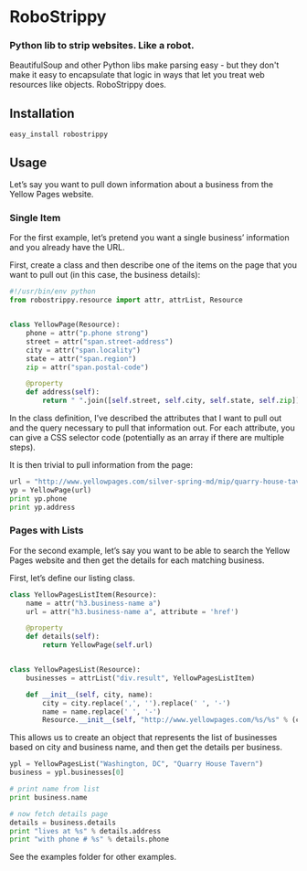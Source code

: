 # RoboStrippy
### Python lib to strip websites. Like a robot.

BeautifulSoup and other Python libs make parsing easy - but they don't make it easy to encapsulate that logic in ways that let you treat web resources like objects.  RoboStrippy does.

## Installation

```
easy_install robostrippy
```

## Usage
Let’s say you want to pull down information about a business from the Yellow Pages website.

### Single Item
For the first example, let’s pretend you want a single business’ information and you already have the URL.

First, create a class and then describe one of the items on the page that you want to pull out (in this case, the business details):

```python
#!/usr/bin/env python
from robostrippy.resource import attr, attrList, Resource


class YellowPage(Resource):
    phone = attr("p.phone strong")
    street = attr("span.street-address")
    city = attr("span.locality")
    state = attr("span.region")
    zip = attr("span.postal-code")

    @property
    def address(self):
        return " ".join([self.street, self.city, self.state, self.zip])
```

In the class definition, I’ve described the attributes that I want to pull out and the query necessary to pull that information out. For each attribute, you can give a CSS selector code (potentially as an array if there are multiple steps).

It is then trivial to pull information from the page:

```python
url = "http://www.yellowpages.com/silver-spring-md/mip/quarry-house-tavern-3342829"
yp = YellowPage(url)
print yp.phone
print yp.address
```

### Pages with Lists
For the second example, let’s say you want to be able to search the Yellow Pages website and then get the details for each matching business.

First, let’s define our listing class.

```python
class YellowPagesListItem(Resource):
    name = attr("h3.business-name a")
    url = attr("h3.business-name a", attribute = 'href')

    @property
    def details(self):
        return YellowPage(self.url)


class YellowPagesList(Resource):
    businesses = attrList("div.result", YellowPagesListItem)

    def __init__(self, city, name):
        city = city.replace(',', '').replace(' ', '-')
        name = name.replace(' ', '-')
        Resource.__init__(self, "http://www.yellowpages.com/%s/%s" % (city, name))
```

This allows us to create an object that represents the list of businesses based on city and business name, and then get the details per business.

```python
ypl = YellowPagesList("Washington, DC", "Quarry House Tavern")
business = ypl.businesses[0]

# print name from list
print business.name

# now fetch details page
details = business.details
print "lives at %s" % details.address
print "with phone # %s" % details.phone
```

See the examples folder for other examples.